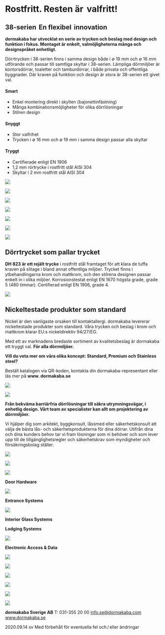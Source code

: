 # **Rostfritt.** Resten är  valfritt!

## **38-serien**  En flexibel  innovation

**dormakaba har utvecklat en serie av trycken och beslag med design och funktion i fokus. Montaget är enkelt, valmöjligheterna många och designspråket enhetligt.** 

Dörrtrycken i 38-serien finns i samma design både i ∅ 19 mm och ∅ 16 mm utförande och passar till samtliga skyltar i 38-serien. Lämpliga dörrmiljöer är kontorsdörrar, toaletter och tamburdörrar, i både privata och offentliga byggnader. Där kraven på funktion och design är stora är 38-serien ett givet val.

#### **Smart**

- Enkel montering direkt i skylten (bajonettinfästning)
- Många kombinationsmöjligheter för olika dörrlösningar
- Stilren design

#### **Snyggt**

- Stor valfrihet
- Trycken i ∅ 16 mm och ∅ 19 mm i samma design passar alla skyltar

#### **Tryggt**

- Certifierade enligt EN 1906
- 1,2 mm rörtrycke i rostfritt stål AISI 304
- Skyltar i 2 mm rostfritt stål AISI 304

![](_page_1_Picture_14.jpeg)

![](_page_1_Picture_15.jpeg)

![](_page_1_Picture_16.jpeg)

![](_page_1_Picture_17.jpeg)

![](_page_1_Picture_18.jpeg)

![](_page_1_Picture_19.jpeg)

![](_page_2_Picture_0.jpeg)

## **Dörrtrycket som pallar trycket**

**DH 823 är ett rejält trycke** i rostfritt stål framtaget för att klara de tuffa kraven på slitage i bland annat offentliga miljöer. Trycket finns i ytbehandlingarna krom och mattkrom, och den stilrena designen passar enkelt in i olika miljöer. Korrosionstestat enligt EN 1670 högsta grade, grade 5 (480 timmar). Certifierad enligt EN 1906, grade 4.

![](_page_2_Picture_3.jpeg)

## **Nickeltestade produkter som standard**

Nickel är den vanligaste orsaken till kontaktallergi. dormakaba levererar nickeltestade produkter som standard. Våra trycken och beslag i krom och mattkrom klarar EU:s nickeldirektiv 94/27/EG.

Med ett av marknadens bredaste sortiment av kvalitetsbeslag är dormakaba ett tryggt val. **För alla dörrmiljöer.** 

**Vill du veta mer om våra olika koncept: Standard, Premium och Stainless steel?**

Beställ katalogen via QR-koden, kontakta din dormakaba-representant eller läs mer på **www. dormakaba.se**

![](_page_2_Picture_9.jpeg)

![](_page_2_Picture_10.jpeg)

**Från bekväma barriärfria dörrlösningar till säkra utrymningsvägar, i enhetlig design. Vårt team av specialister kan allt om projektering av dörrmiljöer.**

Vi hjälper dig som arkitekt, byggkonsult, låssmed eller säkerhetskonsult att välja de bästa lås- och säkerhetsprodukterna för dina dörrar. Utifrån dina och dina kunders behov tar vi fram lösningar som ni behöver och som lever upp till de tillgänglighetsregler och säkerhetskrav som myndigheter och försäkringsbolag ställer.

![](_page_3_Picture_2.jpeg)

![](_page_3_Picture_3.jpeg)

![](_page_3_Picture_4.jpeg)

**Door Hardware**

![](_page_3_Picture_6.jpeg)

**Entrance Systems**

![](_page_3_Picture_8.jpeg)

**Interior Glass Systems**

**Lodging Systems**

![](_page_3_Picture_10.jpeg)

**Electronic Access & Data**

![](_page_3_Picture_12.jpeg)

![](_page_3_Picture_13.jpeg)

![](_page_3_Picture_14.jpeg)

![](_page_3_Picture_15.jpeg)

![](_page_3_Picture_16.jpeg)

![](_page_3_Picture_17.jpeg)

**dormakaba Sverige AB**  T: 031-355 20 00 info.se@dormakaba.com www.dormakaba.se

2020.09.14 sv Med förbehåll för eventuella fel och / eller ändringar